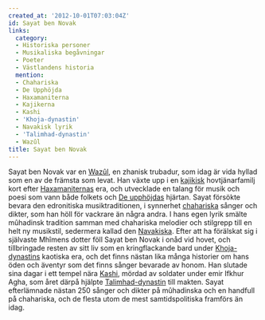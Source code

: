 ```yaml
---
created_at: '2012-10-01T07:03:04Z'
id: Sayat ben Novak
links:
  category:
  - Historiska personer
  - Musikaliska begåvningar
  - Poeter
  - Västlandens historia
  mention:
  - Chahariska
  - De Upphöjda
  - Haxamaniterna
  - Kajikerna
  - Kashi
  - 'Khoja-dynastin'
  - Navakisk lyrik
  - 'Talimhad-dynastin'
  - Wazûl
title: Sayat ben Novak
---
```


Sayat ben Novak var en [Wazûl], en zhanisk trubadur, som idag är vida hyllad som en av de främsta
som levat. Han växte upp i en [kajikisk] hovtjänarfamilj kort efter [Haxamaniternas] era, och
utvecklade en talang för musik och poesi som vann både folkets och [De upphöjdas] hjärtan. Sayat
försökte bevara den edronitiska musiktraditionen, i synnerhet [chahariska] sånger och dikter, som
han höll för vackrare än några andra. I hans egen lyrik smälte mûhadinsk tradition samman med
chahariska melodier och stilgrepp till en helt ny musikstil, sedermera kallad den [Navakiska]. Efter
att ha förälskat sig i självaste Mhîmens dotter föll Sayat ben Novak i onåd vid hovet, och
tillbringade resten av sitt liv som en kringflackande bard under [Khoja-dynastins] kaotiska era, och
det finns nästan lika många historier om hans öden och äventyr som det finns sånger bevarade av
honom. Han slutade sina dagar i ett tempel nära [Kashi], mördad av soldater under emir Ifkhur Agha,
som året därpå hjälpte [Talimhad-dynastin] till makten. Sayat efterlämnade nästan 250 sånger och
dikter på mûhadinska och en handfull på chahariska, och de flesta utom de mest samtidspolitiska
framförs än idag.

  [Wazûl]: Wazûl
  [kajikisk]: Kajikerna
  [Haxamaniternas]: Haxamaniterna
  [De upphöjdas]: De_Upphöjda
  [chahariska]: Chahariska
  [Navakiska]: Navakisk_lyrik
  [Khoja-dynastins]: Khoja-dynastin
  [Kashi]: Kashi
  [Talimhad-dynastin]: Talimhad-dynastin
